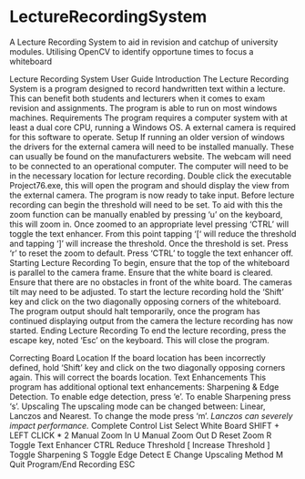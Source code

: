 # LectureRecordingSystem

A Lecture Recording System to aid in revision and catchup of university modules. Utilising OpenCV to identify opportune times to focus a whiteboard


Lecture Recording System User Guide
Introduction
The Lecture Recording System is a program designed to record handwritten text within a lecture. This can benefit both students and lecturers when it comes to exam revision and assignments. The program is able to run on most windows machines. 
Requirements
The program requires a computer system with at least a dual core CPU, running a Windows OS. A external camera is required for this software to operate.
Setup
If running an older version of windows the drivers for the external camera will need to be installed manually. These can usually be found on the manufacturers website. The webcam will need to be connected to an operational computer. The computer will need to be in the necessary location for lecture recording.
Double click the executable Project76.exe, this will open the program and should display the view from the external camera. 
The program is now ready to take input. Before lecture recording can begin the threshold will need to be set. To aid with this the zoom function can be manually enabled by pressing ‘u’ on the keyboard, this will zoom in. Once zoomed to an appropriate level pressing ‘CTRL’ will toggle the text enhancer. From this point tapping ‘[‘ will reduce the threshold and tapping ‘]’ will increase the threshold. Once the threshold is set. Press ‘r’ to reset the zoom to default. Press ‘CTRL’ to toggle the text enhancer off. 
Starting Lecture Recording
To begin, ensure that the top of the whiteboard is parallel to the camera frame. Ensure that the white board is cleared. Ensure that there are no obstacles in front of the white board. The cameras tilt may need to be adjusted. To start the lecture recording hold the ‘Shift’ key and click on the two diagonally opposing corners of the whiteboard. The program output should halt temporarily, once the program has continued displaying output from the camera the lecture recording has now started.
Ending Lecture Recording
To end the lecture recording, press the escape key, noted ‘Esc’ on the keyboard. This will close the program.


Correcting Board Location
If the board location has been incorrectly defined, hold ‘Shift’ key and click on the two diagonally opposing corners again. This will correct the boards location.
Text Enhancements
This program has additional optional text enhancements: Sharpening & Edge Detection. To enable edge detection, press ‘e’. To enable Sharpening press ‘s’. 
Upscaling
The upscaling mode can be changed between: Linear, Lanczos and Nearest. To change the mode press ‘m’. *Lanczos can severely impact performance.*
Complete Control List
Select White Board	SHIFT + LEFT CLICK * 2
Manual Zoom In	U
Manual Zoom Out	D
Reset Zoom	R
Toggle Text Enhancer	CTRL
Reduce Threshold	[
Increase Threshold 	]
Toggle Sharpening	S
Toggle Edge Detect	E
Change Upscaling Method	M
Quit Program/End Recording	ESC


